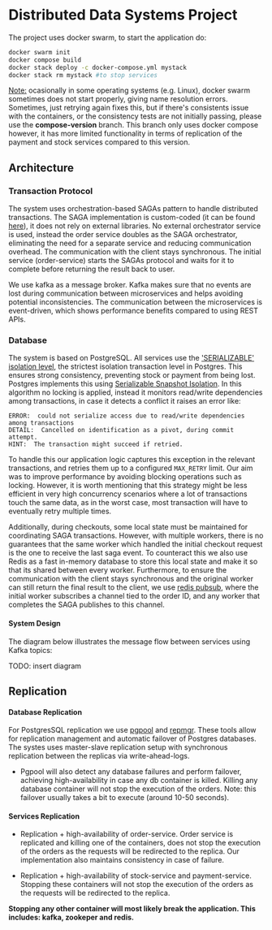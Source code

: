 # Distributed Data Systems Project 

The project uses docker swarm, to start the application do: 

```bash
docker swarm init
docker compose build
docker stack deploy -c docker-compose.yml mystack
docker stack rm mystack #to stop services
```

<u> Note:</u> ocasionally in some operating systems (e.g. Linux), docker swarm sometimes does not start properly, giving name resolution errors. Sometimes, just retrying again fixes this, but if there's consistents issue with the containers, or the consistency tests are not initially passing, please use the **compose-version** branch. This branch only uses docker compose however, it has more limited functionality in terms of replication of the payment and stock services compared to this version.

## Architecture

### Transaction Protocol
The system uses orchestration-based SAGAs pattern to handle distributed transactions. The SAGA implementation is custom-coded (it can be found [here](order/orchestrator.py)), it does not rely on external libraries. No external orchestrator service is used, instead the order service doubles as the SAGA orchestrator, eliminating the need for a separate service and reducing communication overhead. The communication with the client stays synchronous. The initial service (order-service) starts the SAGAs protocol and waits for it to complete before returning the result back to user.

We use kafka as a message broker. Kafka makes sure that no events are lost during communication between microservices and helps avoiding potential inconsistencies. The communication between the microservices is event-driven, which shows performance benefits compared to using REST APIs.

### Database

The system is based on PostgreSQL. All services use the ['SERIALIZABLE' isolation level](https://www.postgresql.org/docs/current/transaction-iso.html), the strictest isolation transaction level in Postgres. This ensures strong consistency, preventing stock or payment from being lost. Postgres implements this using [Serializable Snapshot Isolation](https://wiki.postgresql.org/wiki/SSI). In this algorithm no locking is applied, instead it monitors read/write dependencies among transactions, in case it detects a conflict it raises an error like:
```
ERROR:  could not serialize access due to read/write dependencies among transactions
DETAIL:  Cancelled on identification as a pivot, during commit attempt.
HINT:  The transaction might succeed if retried.
```  
To handle this our application logic captures this exception in the relevant transactions, and retries them up to a configured `MAX_RETRY` limit. Our aim was to improve performance by avoiding blocking operations such as locking. However, it is worth mentioning that this strategy might be less efficient in very high concurrency scenarios where a lot of transactions touch the same data, as in the worst case, most transaction will have to eventually retry multiple times.

Additionally, during checkouts, some local state must be maintained for coordinating SAGA transactions. However, with multiple workers, there is no guarantees that the same worker which handled the initial checkout request is the one to receive the last saga event. To counteract this we also use Redis as a fast in-memory database to store this local state and make it so that its shared between every worker. Furthermore, to ensure the communication with the client stays synchronous and the original worker can still return the final result to the client, we use [redis pubsub](https://redis.io/docs/latest/develop/interact/pubsub/), where the initial worker subscribes a channel tied to the order ID, and any worker that completes the SAGA publishes to this channel.

#### System Design
The diagram below illustrates the message flow between services using Kafka topics:

TODO: insert diagram

  
## Replication
#### Database Replication
For PostgresSQL replication we use [pgpool](https://www.pgpool.net/mediawiki/index.php/Main_Page) and [repmgr](https://www.repmgr.org/). These tools allow for replication management and automatic failover of Postgres databases. The systes uses master-slave replication setup with synchronous replication between the replicas via write-ahead-logs.

- Pgpool will also detect any database failures and perform failover, achieving high-availability in case any db container is killed.  Killing any database container will not stop the execution of the orders. Note: this failover usually takes a bit to execute (around 10-50 seconds). 

#### Services Replication
- Replication + high-availability of order-service. Order service is replicated and killing one of the containers, does not stop the execution of the orders as the requests will be redirected to the replica. Our implementation also maintains consistency in case of failure. 

- Replication + high-availability of stock-service and payment-service. Stopping these containers will not stop the execution of the orders as the requests will be redirected to the replica. 

**Stopping any other container will most likely break the application. This includes: kafka, zookeper and redis.**